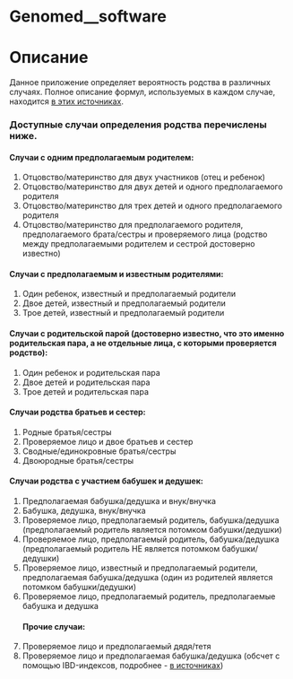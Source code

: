 # Genomed__software

<h1>Описание</h1>
<p>Данное приложение определяет вероятность родства в различных случаях. Полное описание формул, используемых в каждом случае, находится <a href='https://github.com/VieleSchritte/Genomed__software/tree/master/books'>в этих источниках</a>.</p>
<h3>Доступные случаи определения родства перечислены ниже.</h3>
<h4>Случаи с одним предполагаемым родителем:</h4>
<ol>
 <li>Отцовство/материнство для двух участников (отец и ребенок)</li>
 <li>Отцовство/материнство для двух детей и одного предполагаемого родителя</li>
 <li>Отцовство/материнство для трех детей и одного предполагаемого родителя</li>
 <li>Отцовство/материнство для предполагаемого родителя, предполагаемого брата/сестры и проверяемого лица (родство между предполагаемыми родителем и сестрой достоверно известно)</li>
</ol>
<h4>Случаи с предполагаемым и известным родителями:</h4>
<ol>
 <li>Один ребенок, известный и предполагаемый родители</li>
 <li>Двое детей, известный и предполагаемый родители</li>
 <li>Трое детей, известный и предполагаемый родители</li>
</ol>
<h4>Случаи с родительской парой (достоверно известно, что это именно родительская пара, а не отдельные лица, с которыми проверяется родство):</h4>
<ol>
 <li>Один ребенок и родительская пара</li>
 <li>Двое детей и родительская пара</li>
 <li>Трое детей и родительская пара</li>
</ol>
<h4>Случаи родства братьев и сестер:</h4>
<ol>
 <li>Родные братья/сестры</li>
 <li>Проверяемое лицо и двое братьев и сестер</li>
 <li>Сводные/единокровные братья/сестры</li>
 <li>Двоюродные братья/сестры</li>
</ol>
<h4>Случаи родства c участием бабушек и дедушек:</h4>
<ol>
 <li>Предполагаемая бабушка/дедушка и внук/внучка</li>
 <li>Бабушка, дедушка, внук/внучка</li>
 <li>Проверяемое лицо, предполагаемый родитель, бабушка/дедушка (предполагаемый родитель является потомком бабушки/дедушки)</li>
 <li>Проверяемое лицо, предполагаемый родитель, бабушка/дедушка (предполагаемый родитель НЕ является потомком бабушки/дедушки)</li>
 <li>Проверяемое лицо, известный и предполагаемый родители, предполагаемая бабушка/дедушка (один из родителей является потомком бабушки/дедушки)</li>
 <li>Проверяемое лицо, предполагаемый родитель, предполагаемые бабушка и дедушка</li>
 <h4>Прочие случаи:</h4>
 <li>Проверяемое лицо и предполагаемый дядя/тетя</li>
 <li>Проверяемое лицо и предполагаемая бабушка/дедушка (обсчет с помощью IBD-индексов, подробнее - <a href='https://github.com/VieleSchritte/Genomed__software/tree/master/books'>в источниках</a>)</li>
</ol>
